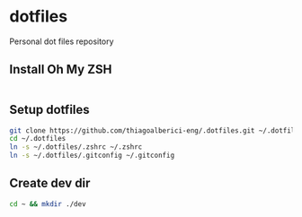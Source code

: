 # dotfiles
Personal dot files repository

## Install Oh My ZSH
```sh
```

## Setup dotfiles
```sh
git clone https://github.com/thiagoalberici-eng/.dotfiles.git ~/.dotfiles
cd ~/.dotfiles
ln -s ~/.dotfiles/.zshrc ~/.zshrc
ln -s ~/.dotfiles/.gitconfig ~/.gitconfig
```

## Create dev dir
```sh
cd ~ && mkdir ./dev
```
